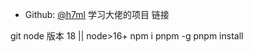 - Github: [@h7ml](https://github.com/h7ml) 学习大佬的项目 链接

git
node 版本 18 || node>16+
npm i pnpm -g
pnpm install
